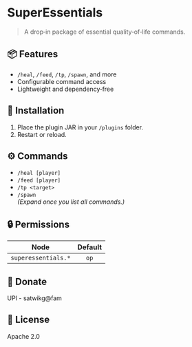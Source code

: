# SuperEssentials

> A drop‑in package of essential quality‑of‑life commands.

## 📦 Features
- `/heal`, `/feed`, `/tp`, `/spawn`, and more  
- Configurable command access  
- Lightweight and dependency‑free

## 🚀 Installation
1. Place the plugin JAR in your `/plugins` folder.  
2. Restart or reload.

## ⚙️ Commands
- `/heal [player]`  
- `/feed [player]`  
- `/tp <target>`  
- `/spawn`  
*(Expand once you list all commands.)*

## 🔒 Permissions
| Node                  | Default |
|-----------------------|:-------:|
| `superessentials.*`   | `op`    |

## 🤝 Donate
UPI - satwikg@fam

## 📄 License
Apache 2.0

